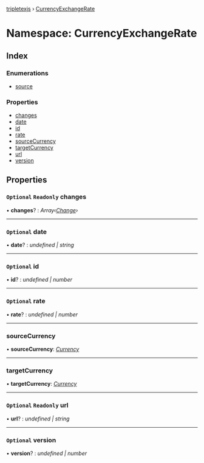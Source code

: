 [tripletexjs](../README.md) › [CurrencyExchangeRate](currencyexchangerate.md)

# Namespace: CurrencyExchangeRate

## Index

### Enumerations

* [source](../enums/currencyexchangerate.source.md)

### Properties

* [changes](currencyexchangerate.md#optional-readonly-changes)
* [date](currencyexchangerate.md#optional-date)
* [id](currencyexchangerate.md#optional-id)
* [rate](currencyexchangerate.md#optional-rate)
* [sourceCurrency](currencyexchangerate.md#sourcecurrency)
* [targetCurrency](currencyexchangerate.md#targetcurrency)
* [url](currencyexchangerate.md#optional-readonly-url)
* [version](currencyexchangerate.md#optional-version)

## Properties

### `Optional` `Readonly` changes

• **changes**? : *Array‹[Change](change.md)›*

___

### `Optional` date

• **date**? : *undefined | string*

___

### `Optional` id

• **id**? : *undefined | number*

___

### `Optional` rate

• **rate**? : *undefined | number*

___

###  sourceCurrency

• **sourceCurrency**: *[Currency](../interfaces/currency.md)*

___

###  targetCurrency

• **targetCurrency**: *[Currency](../interfaces/currency.md)*

___

### `Optional` `Readonly` url

• **url**? : *undefined | string*

___

### `Optional` version

• **version**? : *undefined | number*
